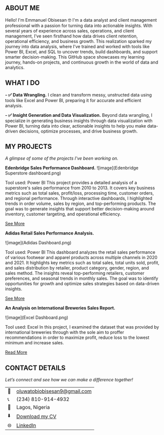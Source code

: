 
<!--Section 1: Introduce your self-->
## ABOUT ME

Hello! I'm Emmanuel Obisesan 🤓
I'm a data analyst and client management professional with a passion for turning data into actionable insights. With several years of experience across sales, operations, and client management, I’ve seen firsthand how data drives client retention, operational efficiency, and business growth. This realization sparked my journey into data analysis, where I’ve trained and worked with tools like Power BI, Excel, and SQL to uncover trends, build dashboards, and support smarter decision-making. This GitHub space showcases my learning journey, hands-on projects, and continuous growth in the world of data and analytics.


<!--Mention your top/relevant skills here - core and soft skills-->
## WHAT I DO

**- ✅ Data Wrangling.**
I clean and transform messy, unstructed data using tools like Excel and Power BI, preparing it for accurate and efficient analysis.

**- ✅ Insight Generation and Data Visualization.**
Beyond data wrangling, I specialize in generating business insights through data visualization with Power BI, turning data into clear, actionable insights to help you make data-driven decisions, optimize processes, and drive business growth.



<!--Section 2: List 3-4 key projects-->
## MY PROJECTS 

*A glimpse of some of the projects I've been working on.*

**Edenbridge Sales Performance Dashboard.**
![image](Edenbridge Superstore dashboard.png)

Tool used: Power BI
This project provides a detailed analysis of a superstore's sales performance from 2010 to 2013. It covers key business metrics such as total sales, profit/loss, processing time, customer orders, and regional performance. Through interactive dashboards, I highlighted trends in order volume, sales by region, and top-performing products. The goal was to generate insights that support better decision-making around inventory, customer targeting, and operational efficiency.


[See More](https://app.powerbi.com/view?r=eyJrIjoiODVhYTM1OWMtNjI4OS00NzFiLThhOWEtOTJiZWNiZTVlOTI2IiwidCI6IjdjZDg4NzM5LWJlMGQtNDVjMC04YWY5LWI0YjBiN2IzYWVkYSJ9)

**Adidas Retail Sales Performance Analysis.**

![image](Adidas Dashboard.png)

Tool used: Power BI
This dashboard analyzes the retail sales performance of various footwear and apparel products across multiple channels in 2020 and 2021. It highlights key metrics such as total sales, total units sold, profit, and sales distribution by retailer, product category, gender, region, and sales method. The insights reveal top-performing retailers, customer preferences, and seasonal trends in monthly sales. The goal was to identify opportunities for growth and optimize sales strategies based on data-driven insights. 

[See More](https://app.powerbi.com/view?r=eyJrIjoiNGQ5MmYxY2UtOWJkNi00YzZiLWE2MTQtOGY4MTFmNmY3YmYyIiwidCI6IjdjZDg4NzM5LWJlMGQtNDVjMC04YWY5LWI0YjBiN2IzYWVkYSJ9)

**An Analysis on International Breweries Sales Report.**

![image](Excel Dashboard.png)

Tool used: Excel
In this project, I examined the dataset that was provided by international breweries through with the sole aim to proffer recommendations in order to maximize profit, reduce loss to the lowest minimum and increase sales. 

[Read More](https://medium.com/@emmieobisesan/excel-portfolio-project-an-analysis-on-international-breweries-sales-report-8ee4b473258f)


## CONTACT DETAILS

*Let’s connect and see how we can make a difference together!*
<table>
  <tbody>
    <tr>
      <td>📧</td>
      <td><a href="mailto:oluwatobiobisesan9@gmail.com">oluwatobiobisesan9@gmail.com</a></td>
    </tr>
    <tr>
      <td>📞</td>
      <td>(234) 810-914-4932</td>
    </tr>
    <tr>
      <td>📍</td>
      <td>Lagos, Nigeria</td>
    </tr>
    <tr>
      <td>⬇️</td>
      <td><a href="https://etuk123456.github.io/portfolio1/docs/Profile.pdf">Download my CV</a></td>
    </tr>
    <tr>
      <td>🌐</td>
      <td><a href="https://www.linkedin.com/in/oluwatobi-emmanuel-obisesan-b6a51919a/">LinkedIn</a></td>
    </tr>
    <tr>

   




